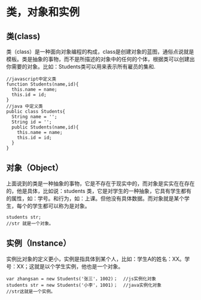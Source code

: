 # 类，对象和实例

## 类(class)
类（class）是一种面向对象编程的构成，class是创建对象的蓝图，通俗点说就是模板。类是抽象的事物，而不是所描述的对象中的任何的个体，根据类可以创建出你需要的对象。比如：Students类可以用来表示所有雇员的集和.

```
//javascript中定义类
function Students(name,id){
  this.name = name;
  this.id = id;
}
//java 中定义类
public class Students{
  String name = '';
  String id = '';
  public Students(name,id){
    this.name = name;
    this.id = id;
  }
}
```
## 对象（Object）
上面说到的类是一种抽象的事物，它是不存在于现实中的，而对象是实实在在存在的，他是具体，比如说：students 类，它是对学生的一种抽象，它具有学生都有的属性，如：学号。和行为，如：上课。但他没有具体数据。而对象就是某个学生，每个的学生都可以称为是对象。
```
students str;
//str 就是一个对象。
```
## 实例（Instance）
实例比对象的定义更小，实例是指具体到某个人，比如：学生A的姓名：XX。学号：XX；这就是以个学生实例，他也是一个对象。
```
var zhangsan = new Students('张三'，1002)；  //js实例化对象
students str = new Students('小李'，1001)；  //java实例化对象
//str这就是一个实例。
```

